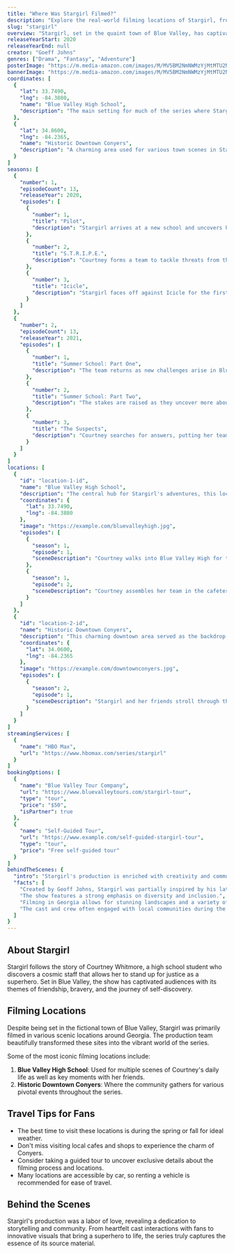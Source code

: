 ```yaml
---
title: "Where Was Stargirl Filmed?"
description: "Explore the real-world filming locations of Stargirl, from the vibrant halls of Blue Valley High to the picturesque landscapes of the American Midwest."
slug: "stargirl"
overview: "Stargirl, set in the quaint town of Blue Valley, has captivated audiences with its heartwarming story of teenage heroism and self-discovery. Despite being set in this fictional location, the series was primarily filmed in various sites around the state of Georgia."
releaseYearStart: 2020
releaseYearEnd: null
creator: "Goeff Johns"
genres: ["Drama", "Fantasy", "Adventure"]
posterImage: "https://m.media-amazon.com/images/M/MV5BM2NmNWMzYjMtMTU2NS00ZDU3LThkMTgtZThlNzRjYmZlYTVlXkEyXkFqcGc@._V1_SX300.jpg"
bannerImage: "https://m.media-amazon.com/images/M/MV5BM2NmNWMzYjMtMTU2NS00ZDU3LThkMTgtZThlNzRjYmZlYTVlXkEyXkFqcGc@._V1_SX300.jpg"
coordinates: [
  { 
    "lat": 33.7490, 
    "lng": -84.3880, 
    "name": "Blue Valley High School", 
    "description": "The main setting for much of the series where Stargirl navigates her journey."
  },
  { 
    "lat": 34.0600, 
    "lng": -84.2365, 
    "name": "Historic Downtown Conyers", 
    "description": "A charming area used for various town scenes in Stargirl."
  }
]
seasons: [
  {
    "number": 1,
    "episodeCount": 13,
    "releaseYear": 2020,
    "episodes": [
      {
        "number": 1,
        "title": "Pilot",
        "description": "Stargirl arrives at a new school and uncovers her powers."
      },
      {
        "number": 2,
        "title": "S.T.R.I.P.E.",
        "description": "Courtney forms a team to tackle threats from the Injustice Society."
      },
      {
        "number": 3,
        "title": "Icicle",
        "description": "Stargirl faces off against Icicle for the first time."
      }
    ]
  },
  {
    "number": 2,
    "episodeCount": 13,
    "releaseYear": 2021,
    "episodes": [
      {
        "number": 1,
        "title": "Summer School: Part One",
        "description": "The team returns as new challenges arise in Blue Valley."
      },
      {
        "number": 2,
        "title": "Summer School: Part Two",
        "description": "The stakes are raised as they uncover more about the past."
      },
      {
        "number": 3,
        "title": "The Suspects",
        "description": "Courtney searches for answers, putting her team in danger."
      }
    ]
  }
]
locations: [
  {
    "id": "location-1-id",
    "name": "Blue Valley High School",
    "description": "The central hub for Stargirl's adventures, this location is depicted as the primary high school where Courtney discovers her identity and forms alliances.",
    "coordinates": {
      "lat": 33.7490,
      "lng": -84.3880
    },
    "image": "https://example.com/bluevalleyhigh.jpg",
    "episodes": [
      {
        "season": 1,
        "episode": 1,
        "sceneDescription": "Courtney walks into Blue Valley High for the first time."
      },
      {
        "season": 1,
        "episode": 2,
        "sceneDescription": "Courtney assembles her team in the cafeteria."
      }
    ]
  },
  {
    "id": "location-2-id",
    "name": "Historic Downtown Conyers",
    "description": "This charming downtown area served as the backdrop for many of Blue Valley's outdoor scenes, showcasing its vibrant community spirit.",
    "coordinates": {
      "lat": 34.0600,
      "lng": -84.2365
    },
    "image": "https://example.com/downtownconyers.jpg",
    "episodes": [
      {
        "season": 2,
        "episode": 1,
        "sceneDescription": "Stargirl and her friends stroll through the town square discussing their next moves."
      }
    ]
  }
]
streamingServices: [
  {
    "name": "HBO Max",
    "url": "https://www.hbomax.com/series/stargirl"
  }
]
bookingOptions: [
  {
    "name": "Blue Valley Tour Company",
    "url": "https://www.bluevalleytours.com/stargirl-tour",
    "type": "tour",
    "price": "$50",
    "isPartner": true
  },
  {
    "name": "Self-Guided Tour",
    "url": "https://www.example.com/self-guided-stargirl-tour",
    "type": "tour",
    "price": "Free self-guided tour"
  }
]
behindTheScenes: {
  "intro": "Stargirl's production is enriched with creativity and community engagement, providing a unique behind-the-scenes look at how this story comes to life.",
  "facts": [
    "Created by Geoff Johns, Stargirl was partially inspired by his late sister.",
    "The show features a strong emphasis on diversity and inclusion.",
    "Filming in Georgia allows for stunning landscapes and a variety of settings.",
    "The cast and crew often engaged with local communities during the filming process."
  ]
}
---
```


## About Stargirl

Stargirl follows the story of Courtney Whitmore, a high school student who discovers a cosmic staff that allows her to stand up for justice as a superhero. Set in Blue Valley, the show has captivated audiences with its themes of friendship, bravery, and the journey of self-discovery.

## Filming Locations

Despite being set in the fictional town of Blue Valley, Stargirl was primarily filmed in various scenic locations around Georgia. The production team beautifully transformed these sites into the vibrant world of the series.

Some of the most iconic filming locations include:

1. **Blue Valley High School**: Used for multiple scenes of Courtney's daily life as well as key moments with her friends.
2. **Historic Downtown Conyers**: Where the community gathers for various pivotal events throughout the series.

## Travel Tips for Fans

- The best time to visit these locations is during the spring or fall for ideal weather.
- Don't miss visiting local cafes and shops to experience the charm of Conyers.
- Consider taking a guided tour to uncover exclusive details about the filming process and locations.
- Many locations are accessible by car, so renting a vehicle is recommended for ease of travel.

## Behind the Scenes

Stargirl's production was a labor of love, revealing a dedication to storytelling and community. From heartfelt cast interactions with fans to innovative visuals that bring a superhero to life, the series truly captures the essence of its source material.